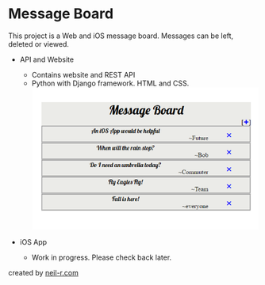 # Message Board

This project is a Web and iOS message board. Messages can be left, deleted or viewed. 

- API and Website
	- Contains website and REST API
	- Python with Django framework. HTML and CSS.
![Web Message Board](https://github.com/r-neil/MessageBoard/blob/master/APIandWebsite/README-Img/MessageBoard.PNG)

- iOS App
	- Work in progress. Please check back later.



created by [neil-r.com](http://www.neil-r.com)
